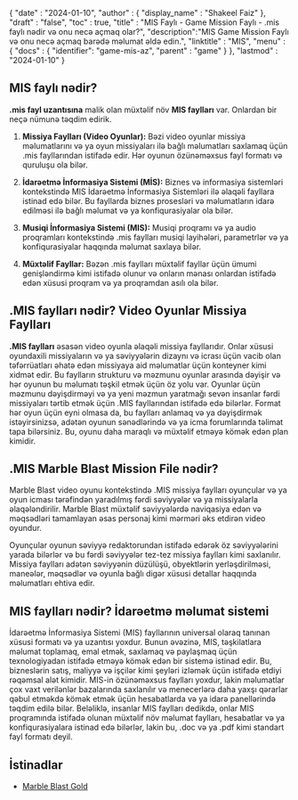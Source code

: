 {
  "date" : "2024-01-10",
  "author" : {
    "display_name" : "Shakeel Faiz"
},
  "draft" : "false",
  "toc" : true,
  "title" : "MIS Faylı - Game Mission Faylı - .mis faylı nədir və onu necə açmaq olar?",
  "description":"MIS Game Mission Faylı və onu necə açmaq barədə məlumat əldə edin.",
  "linktitle" : "MIS",
  "menu" : {
    "docs" : {
      "identifier": "game-mis-az",
      "parent" : "game"
}
},
  "lastmod" : "2024-01-10"
}

## MIS faylı nədir?

**.mis fayl uzantısına** malik olan müxtəlif növ **MIS faylları** var. Onlardan bir neçə nümunə təqdim edirik.

1.  **Missiya Faylları (Video Oyunlar):** Bəzi video oyunlar missiya məlumatlarını və ya oyun missiyaları ilə bağlı məlumatları saxlamaq üçün .mis fayllarından istifadə edir. Hər oyunun özünəməxsus fayl formatı və quruluşu ola bilər.
    
2.  **İdarəetmə İnformasiya Sistemi (MİS):** Biznes və informasiya sistemləri kontekstində MIS İdarəetmə İnformasiya Sistemləri ilə əlaqəli fayllara istinad edə bilər. Bu fayllarda biznes prosesləri və məlumatların idarə edilməsi ilə bağlı məlumat və ya konfiqurasiyalar ola bilər.
    
3.  **Musiqi İnformasiya Sistemi (MIS):** Musiqi proqramı və ya audio proqramları kontekstində .mis faylları musiqi layihələri, parametrlər və ya konfiqurasiyalar haqqında məlumat saxlaya bilər.
    
4.  **Müxtəlif Fayllar:** Bəzən .mis faylları müxtəlif fayllar üçün ümumi genişləndirmə kimi istifadə olunur və onların mənası onlardan istifadə edən xüsusi proqram və ya proqramdan asılı ola bilər.

## .MIS faylları nədir? Video Oyunlar Missiya Faylları

**.MIS faylları** əsasən video oyunla əlaqəli missiya fayllarıdır. Onlar xüsusi oyundaxili missiyaların və ya səviyyələrin dizaynı və icrası üçün vacib olan təfərrüatları əhatə edən missiyaya aid məlumatlar üçün konteyner kimi xidmət edir. Bu faylların strukturu və məzmunu oyunlar arasında dəyişir və hər oyunun bu məlumatı təşkil etmək üçün öz yolu var. Oyunlar üçün məzmunu dəyişdirməyi və ya yeni məzmun yaratmağı sevən insanlar fərdi missiyaları tərtib etmək üçün .MIS fayllarından istifadə edə bilərlər. Format hər oyun üçün eyni olmasa da, bu faylları anlamaq və ya dəyişdirmək istəyirsinizsə, adətən oyunun sənədlərində və ya icma forumlarında təlimat tapa bilərsiniz. Bu, oyunu daha maraqlı və müxtəlif etməyə kömək edən plan kimidir.

## .MIS Marble Blast Mission File nədir?

Marble Blast video oyunu kontekstində .MIS missiya faylları oyunçular və ya oyun icması tərəfindən yaradılmış fərdi səviyyələr və ya missiyalarla əlaqələndirilir. Marble Blast müxtəlif səviyyələrdə naviqasiya edən və məqsədləri tamamlayan əsas personaj kimi mərməri əks etdirən video oyundur.

Oyunçular oyunun səviyyə redaktorundan istifadə edərək öz səviyyələrini yarada bilərlər və bu fərdi səviyyələr tez-tez missiya faylları kimi saxlanılır. Missiya faylları adətən səviyyənin düzülüşü, obyektlərin yerləşdirilməsi, maneələr, məqsədlər və oyunla bağlı digər xüsusi detallar haqqında məlumatları ehtiva edir.

## MIS faylları nədir? İdarəetmə məlumat sistemi

İdarəetmə İnformasiya Sistemi (MIS) fayllarının universal olaraq tanınan xüsusi formatı və ya uzantısı yoxdur. Bunun əvəzinə, MIS, təşkilatlara məlumat toplamaq, emal etmək, saxlamaq və paylaşmaq üçün texnologiyadan istifadə etməyə kömək edən bir sistemə istinad edir. Bu, bizneslərin satış, maliyyə və işçilər kimi şeyləri izləmək üçün istifadə etdiyi rəqəmsal alət kimidir. MIS-in özünəməxsus faylları yoxdur, lakin məlumatlar çox vaxt verilənlər bazalarında saxlanılır və menecerlərə daha yaxşı qərarlar qəbul etməkdə kömək etmək üçün hesabatlarda və ya idarə panellərində təqdim edilə bilər. Beləliklə, insanlar MIS faylları dedikdə, onlar MIS proqramında istifadə olunan müxtəlif növ məlumat faylları, hesabatlar və ya konfiqurasiyalara istinad edə bilərlər, lakin bu, .doc və ya .pdf kimi standart fayl formatı deyil.

## İstinadlar
* [Marble Blast Gold](https://en.wikipedia.org/wiki/Marble_Blast_Gold)
